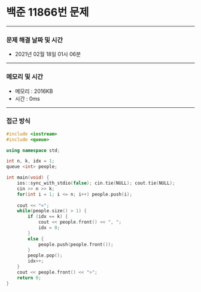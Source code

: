 
# 백준 11866번 문제

---

### 문제 해결 날짜 및 시간

- 2021년 02월 18일 01시 06분

---
### 메모리 및 시간

- 메모리 : 2016KB
- 시간 : 0ms

---

### 접근 방식
```cpp
#include <iostream>
#include <queue>

using namespace std;

int n, k, idx = 1;
queue <int> people;

int main(void) {
    ios::sync_with_stdio(false); cin.tie(NULL); cout.tie(NULL);
    cin >> n >> k;
    for(int i = 1; i <= n; i++) people.push(i);
    
    cout << "<";
    while(people.size() > 1) {
        if (idx == k) {
            cout << people.front() << ", ";
            idx = 0;
        }
        else {
            people.push(people.front());
        }
        people.pop();
        idx++;
    }
    cout << people.front() << ">";
    return 0;
}



```





